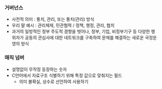 ### 거버넌스

- 사전적 의미 : 통치, 관리, 또는 통치(관리) 방식
- 우리 말 예시 : 관리체제, 민관협력 / 정책, 행정, 관리, 협치
- 과거의 일방적인 정부 주도적 경향을 벗어나, 정부, 기업, 비정부기구 등 다양한 행위자가 공동의 관심사에 대한 네트워크를 구축하여 문제를 해결하는 새로운 국정운영의 방식

### 매직 넘버

- 설명없이 무작정 등장하는 숫자
- C언어에서 자료구조 식별하기 위해 특정 값으로 맞춰지는 필드
  - 의미 불확실, 상수로 선언하여 사용하기
